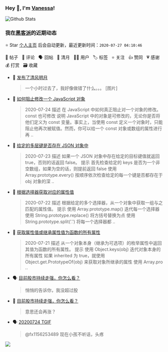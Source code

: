 ### Hey 👋, I'm [Vanessa](http://vanessa.b3log.org/)!

![Github Stats](https://github-readme-stats.vercel.app/api?username=Vanessa219&show_icons=true)

<!--events start -->

### 我在[黑客派](https://hacpai.com)的近期动态

⭐️ Star [个人主页](https://github.com/Vanessa219/Vanessa219) 后会自动更新，最近更新时间：`2020-07-27 04:10:46`

📝 帖子 &nbsp; 💬 评论 &nbsp; 🗣 回帖 &nbsp; 🌙 清月 &nbsp; 👨‍💻 用户 &nbsp; 🏷️ 标签 &nbsp; ⭐️ 关注 &nbsp; 👍 赞同 &nbsp; 💗 感谢 &nbsp; 💰 打赏 &nbsp; 🗃 收藏

* 🌙 [发布了清风明月](https://hacpai.com/member/Vanessa/breezemoons/1595680524556)

  > 一个小时过去了，我好像做错了什么。。。 [图片]
* 📝 [如何阻止修改一个 JavaScript 对象](https://hacpai.com/article/1595652158216)

  > 2020-07-24 描述 在 JavaScript 中如何真正阻止对一个对象的修改。 const 也可修改 说明 JavaScript 中的对象是可修改的，无论你是否将他们定义为 const 变量。事实上，当使用 const 定义一个对象时，只能阻止他再次被赋值。然而，你可以给一个 const 对象或数组的属性进行再 ..
* 📝 [给定的多层键是否存在 JSON 对象中](https://hacpai.com/article/1595648916763)

  > 2020-07-23 描述 如果一个 JSON 对象中存在给定的目标键值就返回 true，否则的话返回 false。 提示 首先检查给定的 keys 是否为一个非空数组，如果为空的话，则提前返回 false 使用 Array.prototype.every() 按顺序依次检查给定的每一个键是否都存在于 obj 对象的深 ..
* 📝 [根据选择器获取对应的属性值](https://hacpai.com/article/1595647327872)

  > 2020-07-22 描述 根据给定的多个选择器，从一个对象中获取一组与之匹配的属性值。 提示 使用 Array.prototype.map() 迭代每一个选择器 使用 String.prototype.replace() 将方括号替换为点 使用 String.prototype.split('.') 将每一个选择器都 ..
* 📝 [获取属性值或继承属性值为函数的所有属性](https://hacpai.com/article/1595646579902)

  > 2020-07-21 描述 从一个对象本身（继承为可选项）的枚举属性中返回其值为函数的所有属性。 提示 使用 Object.keys(obj) 迭代对象本身的所有属性 如果 inherited 为 true，就使用 Object.get.PrototypeOf(obj) 来获取对象所继承的属性 使用 Array.pro ..
* 🗣 [目前股市持续走强，你怎么看？](https://hacpai.com/article/1594688885308/comment/1595602829392#comments)

  > 悄悄的告诉你，我没超过股
* 💬 [目前股市持续走强，你怎么看？](https://hacpai.com/article/1594688885308/comment/1595596753590#comments)

  > 意思还会再涨？
* 🗣 [20200724 TGIF](https://hacpai.com/article/1595520021443/comment/1595554471099#comments)

  > @fx1156253489 现在小孩不听话，头疼


<!--events end -->

<a title="Hits" target="_blank" href="https://github.com/Vanessa219/Vanessa219"><img src="https://hits.b3log.org/Vanessa219/Vanessa219.svg"></a>
